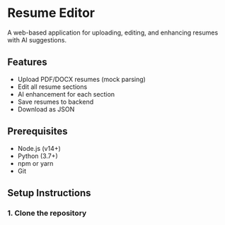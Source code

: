 # Resume Editor

A web-based application for uploading, editing, and enhancing resumes with AI suggestions.

## Features

- Upload PDF/DOCX resumes (mock parsing)
- Edit all resume sections
- AI enhancement for each section
- Save resumes to backend
- Download as JSON

## Prerequisites

- Node.js (v14+)
- Python (3.7+)
- npm or yarn
- Git

## Setup Instructions

### 1. Clone the repository